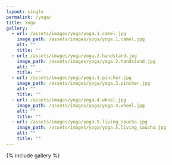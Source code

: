 ```yaml
---
layout: single
permalink: /yoga/
title: Yoga
gallery:
  - url: /assets/images/yoga/yoga.1.camel.jpg
    image_path: /assets/images/yoga/yoga.1.camel.jpg
    alt: ""
    title: ""
  - url: /assets/images/yoga/yoga.2.handstand.jpg
    image_path: /assets/images/yoga/yoga.2.handstand.jpg
    alt: ""
    title: ""
  - url: /assets/images/yoga/yoga.3.pincher.jpg
    image_path: /assets/images/yoga/yoga.3.pincher.jpg
    alt: ""
    title: ""
  - url: /assets/images/yoga/yoga.4.wheel.jpg
    image_path: /assets/images/yoga/yoga.4.wheel.jpg
    alt: ""
    title: ""
  - url: /assets/images/yoga/yoga.5.living_saucha.jpg
    image_path: /assets/images/yoga/yoga.5.living_saucha.jpg
    alt: ""
    title: ""
---
```

{% include gallery %}
